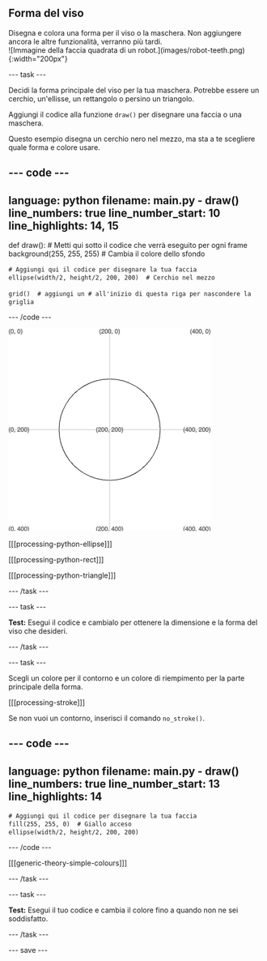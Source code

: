 ## Forma del viso

<div style="display: flex; flex-wrap: wrap">
<div style="flex-basis: 200px; flex-grow: 1; margin-right: 15px;">
Disegna e colora una forma per il viso o la maschera. Non aggiungere ancora le altre funzionalità, verranno più tardi.
</div>
<div>
![Immagine della faccia quadrata di un robot.](images/robot-teeth.png){:width="200px"}
</div>
</div>

--- task ---

Decidi la forma principale del viso per la tua maschera. Potrebbe essere un cerchio, un'ellisse, un rettangolo o persino un triangolo.

Aggiungi il codice alla funzione `draw()` per disegnare una faccia o una maschera.

Questo esempio disegna un cerchio nero nel mezzo, ma sta a te scegliere quale forma e colore usare.

--- code ---
---
language: python
filename: main.py - draw()
line_numbers: true
line_number_start: 10
line_highlights: 14, 15
---

def draw():
    # Metti qui sotto il codice che verrà eseguito per ogni frame
    background(255, 255, 255)  # Cambia il colore dello sfondo
    
    # Aggiungi qui il codice per disegnare la tua faccia
    ellipse(width/2, height/2, 200, 200)  # Cerchio nel mezzo
    
    grid()  # aggiungi un # all'inizio di questa riga per nascondere la griglia
  
--- /code ---

![L'output che mostra una circonferenza con bordo nero al centro della griglia.](images/black-circle.png)

[[[processing-python-ellipse]]]


[[[processing-python-rect]]]


[[[processing-python-triangle]]]

--- /task ---

--- task ---

**Test:** Esegui il codice e cambialo per ottenere la dimensione e la forma del viso che desideri.

--- /task ---

--- task ---

Scegli un colore per il contorno e un colore di riempimento per la parte principale della forma.

[[[processing-stroke]]]

Se non vuoi un contorno, inserisci il comando `no_stroke()`.

--- code ---
---
language: python
filename: main.py - draw()
line_numbers: true
line_number_start: 13
line_highlights: 14
---

    # Aggiungi qui il codice per disegnare la tua faccia
    fill(255, 255, 0)  # Giallo acceso
    ellipse(width/2, height/2, 200, 200)
  
--- /code ---

[[[generic-theory-simple-colours]]]

--- /task ---

--- task ---

**Test:** Esegui il tuo codice e cambia il colore fino a quando non ne sei soddisfatto.

--- /task ---

--- save ---
